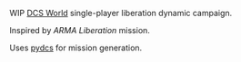 WIP [DCS World](https://www.digitalcombatsimulator.com/en/products/world/) single-player liberation dynamic campaign. 

Inspired by *ARMA Liberation* mission.

Uses [pydcs](http://github.com/pydcs/dcs) for mission generation.

